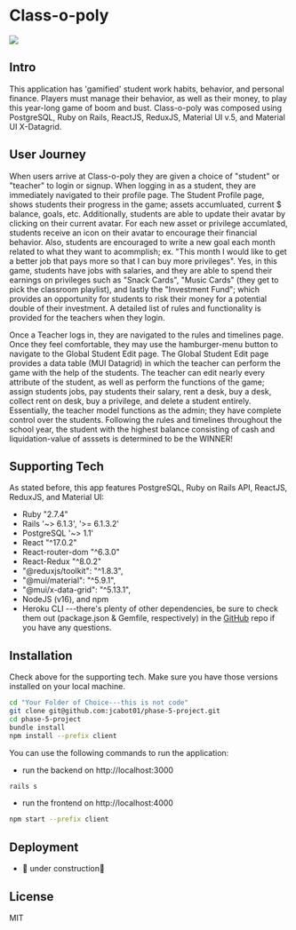# Class-o-poly

![](https://media.giphy.com/media/jmf0eduszYFNtnJyIq/giphy.gif)


## Intro
This application has 'gamified' student work habits, behavior, and personal finance.  Players must manage their behavior, as well as their money, to play this year-long game of boom and bust.  Class-o-poly was composed using PostgreSQL, Ruby on Rails, ReactJS, ReduxJS, Material UI v.5, and Material UI X-Datagrid.

## User Journey
When users arrive at Class-o-poly they are given a choice of "student" or "teacher" to login or signup.  When logging in as a student, they are immediately navigated to their profile page.  The Student Profile page, shows students their progress in the game; assets accumluated, current $ balance, goals, etc.  Additionally, students are able to update their avatar by clicking on their current avatar. For each new asset or privilege accumlated, students receive an icon on their avatar to encourage their financial behavior.  Also, students are encouraged to write a new goal each month related to what they want to acommplish; ex. "This month I would like to get a better job that pays more so that I can buy more privileges".  Yes, in this game, students have jobs with salaries, and they are able to spend their earnings on privileges such as "Snack Cards", "Music Cards" (they get to pick the classroom playlist), and lastly the "Investment Fund"; which provides an opportunity for students to risk their money for a potential double of their investment.  A detailed list of rules and functionality is provided for the teachers when they login.  

Once a Teacher logs in, they are navigated to the rules and timelines page.  Once they feel comfortable, they may use the hamburger-menu button to navigate to the Global Student Edit page.  The Global Student Edit page provides a data table (MUI Datagrid) in which the teacher can perform the game with the help of the students.  The teacher can edit nearly every attribute of the student, as well as perform the functions of the game; assign students jobs, pay students their salary, rent a desk, buy a desk, collect rent on desk, buy a privilege, and delete a student entirely.  Essentially, the teacher model functions as the admin; they have complete control over the students.  Following the rules and timelines throughout the school year, the student with the highest balance consisting of cash and liquidation-value of asssets is determined to be the WINNER!

## Supporting Tech

As stated before, this app features PostgreSQL, Ruby on Rails API, ReactJS, ReduxJS, and Material UI:
- Ruby "2.7.4"
- Rails '~> 6.1.3', '>= 6.1.3.2'
- PostgreSQL '~> 1.1'
- React "^17.0.2"
- React-router-dom "^6.3.0"
- React-Redux "^8.0.2"
- "@reduxjs/toolkit": "^1.8.3",
- "@mui/material": "^5.9.1",
- "@mui/x-data-grid": "^5.13.1",
- NodeJS (v16), and npm
- Heroku CLI
---there's plenty of other dependencies, be sure to check them out (package.json & Gemfile, respectively) in the [GitHub] repo if you have any questions.

## Installation

Check above for the supporting tech.  Make sure you have those versions installed on your local machine.  

```sh
cd "Your Folder of Choice---this is not code"
git clone git@github.com:jcabot01/phase-5-project.git
cd phase-5-project
bundle install
npm install --prefix client
```

You can use the following commands to run the application:

- run the backend on http://localhost:3000
 ```sh 
rails s
```
- run the frontend on http://localhost:4000
```sh
npm start --prefix client
```

## Deployment
- 🚧 under construction🚧

## License

MIT


[//]: # (These are reference links used in the body of this note and get stripped out when the markdown processor does its job. There is no need to format nicely because it shouldn't be seen. Thanks SO - http://stackoverflow.com/questions/4823468/store-comments-in-markdown-syntax)

   [GitHub]: <https://github.com/jcabot01/phase-5-project.git>

